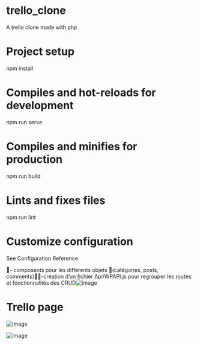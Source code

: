 # trello_clone
A trello clone made with php 


# Project setup
npm install
# Compiles and hot-reloads for development
npm run serve
# Compiles and minifies for production
npm run build
# Lints and fixes files
npm run lint
 # Customize configuration
See Configuration Reference.

- composants pour les différents objets (catégories, posts, comments)-création d’un fichier Api/WPAPI.js pour regrouper les routes et fonctionnalités des CRUD![image](https://user-images.githubusercontent.com/98088041/229519446-4b7914a7-d212-4142-ab2b-4a4b35ccea60.png)


# Trello page 

![image](https://user-images.githubusercontent.com/98088041/229519148-0f0a2385-16d0-459b-994e-1433d58f940b.png)


![image](https://user-images.githubusercontent.com/98088041/229519301-98b3b94f-2d81-4b44-98cb-96363008a86b.png)

